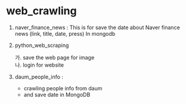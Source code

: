 # web_crawling

1. naver_finance_news : This is for save the date about Naver finance news (link, title, date, press) In mongodb

2. python_web_scraping

    가. save the web page for image <br/>
    나. login for website <br/>

3. daum_people_info : 
    - crawling people info from daum
    - and save date in MongoDB
